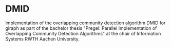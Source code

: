 # DMID
Implementation of the overlapping community detection algorithm DMID for giraph as part of the bachelor thesis "Pregel: Parallel Implementation of Overlapping Community Detection Algorithms" at the chair of Information Systems RWTH Aachen University.

